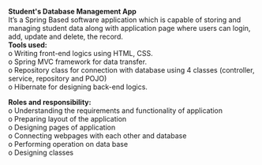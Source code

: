<b>Student's Database Management App</b><br>
It’s a Spring Based software application which is capable of storing and managing student data along with application page where users can login, add, update and delete, the record.
<br>
<b>Tools used:</b><br>
o Writing front-end logics using HTML, CSS.<br>
o Spring MVC framework for data transfer.<br>
o Repository class for connection with database using 4 classes (controller, service, repository and POJO)<br>
o Hibernate for designing back-end logics.<br>

<b>Roles and responsibility:</b><br>
o Understanding the requirements and functionality of application<br>
o Preparing layout of the application<br>
o Designing pages of application<br>
o Connecting webpages with each other and database<br>
o Performing operation on data base<br>
o Designing classes
